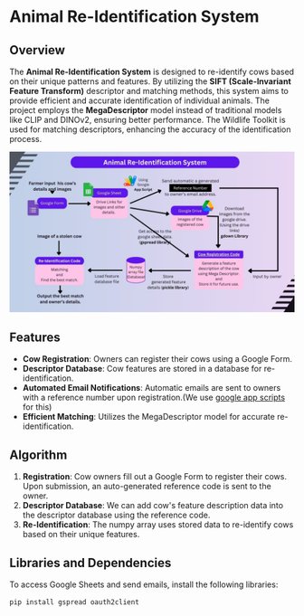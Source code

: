 # Animal Re-Identification System

## Overview
The **Animal Re-Identification System** is designed to re-identify cows based on their unique patterns and features. By utilizing the **SIFT (Scale-Invariant Feature Transform)** descriptor and matching methods, this system aims to provide efficient and accurate identification of individual animals. The project employs the **MegaDescriptor** model instead of traditional models like CLIP and DINOv2, ensuring better performance. The Wildlife Toolkit is used for matching descriptors, enhancing the accuracy of the identification process.

![Project Overview](https://github.com/niroshan21/Animal-Re-identification-System/blob/main/Images/Google%20Form.jpg?raw=true)

## Features
- **Cow Registration**: Owners can register their cows using a Google Form.
- **Descriptor Database**: Cow features are stored in a database for re-identification.
- **Automated Email Notifications**: Automatic emails are sent to owners with a reference number upon registration.(We use [google app scripts](https://github.com/niroshan21/Animal-Re-identification-System/tree/main/Google%20Apps%20Script) for this)
- **Efficient Matching**: Utilizes the MegaDescriptor model for accurate re-identification.

## Algorithm
1. **Registration**: Cow owners fill out a Google Form to register their cows. Upon submission, an auto-generated reference code is sent to the owner.
2. **Descriptor Database**: We can add cow's feature description data into the descriptor database using the reference code.
3. **Re-Identification**: The numpy array uses stored data to re-identify cows based on their unique features.

## Libraries and Dependencies
To access Google Sheets and send emails, install the following libraries:
```bash
pip install gspread oauth2client
